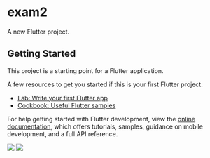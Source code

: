 # exam2

A new Flutter project.

## Getting Started

This project is a starting point for a Flutter application.

A few resources to get you started if this is your first Flutter project:

- [Lab: Write your first Flutter app](https://docs.flutter.dev/get-started/codelab)
- [Cookbook: Useful Flutter samples](https://docs.flutter.dev/cookbook)

For help getting started with Flutter development, view the
[online documentation](https://docs.flutter.dev/), which offers tutorials,
samples, guidance on mobile development, and a full API reference.

<p>
<img src="https://user-images.githubusercontent.com/114645045/211246829-93ea3cce-dd49-4a09-99ee-b666ac4c5cc7.PNG">
<img src="https://user-images.githubusercontent.com/114645045/211246894-6bf9fab2-4488-4fb9-b3f8-4cf184730d05.PNG">
</p>
